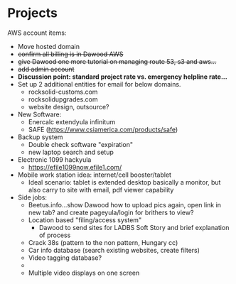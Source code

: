 <!-- TITLE: Projects -->
<!-- SUBTITLE: A queue of projects -->

# Projects
AWS account items:
* Move hosted domain
* ~~confirm all billing is in Dawood AWS~~
* ~~give Dawood one more tutorial on managing route 53, s3 and aws...~~
* ~~add admin account~~
* **Discussion point: standard project rate vs. emergency helpline rate...**
* Set up 2 additional entities for email for below domains.
	* rocksolid-customs.com
	* rocksolidupgrades.com
	* website design, outsource?
* New Software:
	* Enercalc extendyula infinitum
	* SAFE (https://www.csiamerica.com/products/safe)
* Backup system
	* Double check software "expiration"
	* new laptop search and setup
* Electronic 1099 hackyula
	* https://efile1099now.efile1.com/
* Mobile work station idea: internet/cell booster/tablet
	* Ideal scenario: tablet is extended desktop basically a monitor, but also carry to site with email, pdf viewer capability
* Side jobs: 
	* Beetus.info...show Dawood how to upload pics again, open link in new tab? and create pageyula/login for brithers to view?
	* Location based "filing/access system"
		* Dawood to send sites for LADBS Soft Story and brief explanation of process
	* Crack 38s (pattern to the non pattern, Hungary cc)
	* Car info database (search existing websites, create filters)
	* Video tagging database?
	* 
	* Multiple video displays on one screen